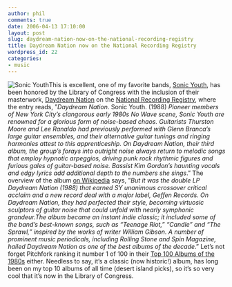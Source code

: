 ```yaml
---
author: phil
comments: true
date: 2006-04-13 17:10:00
layout: post
slug: daydream-nation-now-on-the-national-recording-registry
title: Daydream Nation now on the National Recording Registry
wordpress_id: 22
categories:
- music
---
```


![Sonic Youth](http://fak3r.com/wp-content/uploads/2006/06/sonicyouth20050707.jpg)This is excellent, one of my favorite bands, [Sonic Youth](http://sonicyouth.com/), has been honored by the Library of Congress with the inclusion of their masterwork, [Daydream Nation](http://sonicyouth.com/mustang/lp/lp6.html) on the [National Recording Registry](http://www.loc.gov/rr/record/nrpb/nrpb-masterlist.html), where the entry reads, ”_Daydream Nation_. Sonic Youth. (1988) _Pioneer members of New York City’s clangorous early 1980s No Wave scene, Sonic Youth are renowned for a glorious form of noise-based chaos. Guitarists Thurston Moore and Lee Ranaldo had previously performed with Glenn Branca’s large guitar ensembles, and their alternative guitar tunings and ringing harmonies attest to this apprenticeship. On _Daydream Nation_, their third album, the group’s forays into outright noise always return to melodic songs that employ hypnotic arpeggios, driving punk rock rhythmic figures and furious gales of guitar-based noise. Bassist Kim Gordon’s haunting vocals and edgy lyrics add additional depth to the numbers she sings_.” The overview of the album [on Wikipedia](http://en.wikipedia.org/wiki/Sonic_Youth) says, ”_But it was the double LP Daydream Nation (1988) that earned SY unanimous crossover critical acclaim and a new record deal with a major label, Geffen Records. On Daydream Nation, they had perfected their style, becoming virtuosic sculptors of guitar noise that could unfold with nearly symphonic grandeur.[](http://upload.wikimedia.org/wikipedia/commons/thumb/6/68/Sonic_Youth_live_20050707.jpg/800px-Sonic_Youth_live_20050707.jpg)The album became an instant indie classic; it included some of the band’s best-known songs, such as “Teenage Riot,” “Candle” and “The Sprawl,” inspired by the works of writer William Gibson. A number of prominent music periodicals, including Rolling Stone and Spin Magazine, hailed Daydream Nation as one of the best albums of the decade_.”  Let’s not forget Pitchfork ranking it number 1 of 100 in their [Top 100 Albums of the 1980s](http://www.pitchforkmedia.com/top/80s/index10.shtml) either.  Needless to say, it’s a classic (now historic!) album, has long been on my top 10 albums of all time (desert island picks), so it’s so very cool that it’s now in the Library of Congress.

